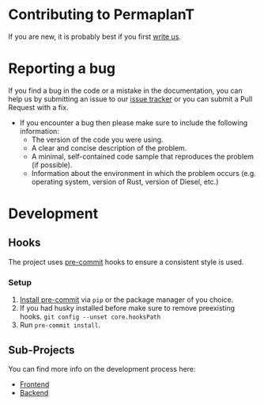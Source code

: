 # Contributing to PermaplanT

If you are new, it is probably best if you first [write us](mailto:contact@permaplant.net).

# Reporting a bug

If you find a bug in the code or a mistake in the documentation, you can help us by submitting an issue to our [issue tracker](https://github.com/ElektraInitiative/PermaplanT/issues) or you can submit a Pull Request with a fix.

- If you encounter a bug then please make sure to include the following information:
  - The version of the code you were using.
  - A clear and concise description of the problem.
  - A minimal, self-contained code sample that reproduces the problem (if possible).
  - Information about the environment in which the problem occurs (e.g. operating system, version of Rust, version of Diesel, etc.)

# Development

## Hooks

The project uses [pre-commit](https://pre-commit.com/index.html#filtering-files-with-types) hooks to ensure a consistent style is used.

### Setup

1. [Install pre-commit](https://pre-commit.com/index.html#intro) via `pip` or the package manager of you choice.
2. If you had husky installed before make sure to remove preexisting hooks. `git config --unset core.hooksPath`
3. Run `pre-commit install`.

## Sub-Projects

You can find more info on the development process here:

- [Frontend](https://github.com/ElektraInitiative/PermaplanT/tree/master/doc/contrib/frontend.md)
- [Backend](https://github.com/ElektraInitiative/PermaplanT/tree/master/doc/contrib/backend.md)
